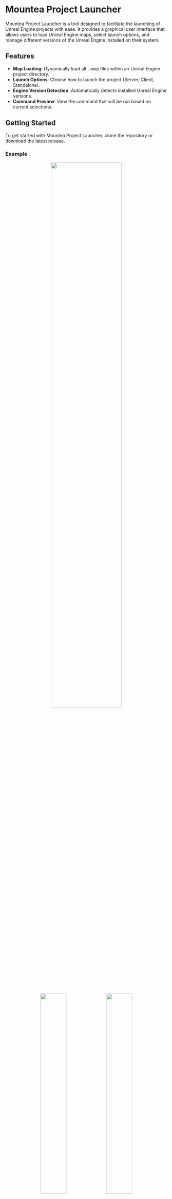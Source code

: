 # Mountea Project Launcher

Mountea Project Launcher is a tool designed to facilitate the launching of Unreal Engine projects with ease. It provides a graphical user interface that allows users to load Unreal Engine maps, select launch options, and manage different versions of the Unreal Engine installed on their system.

## Features

- **Map Loading**: Dynamically load all `.umap` files within an Unreal Engine project directory.
- **Launch Options**: Choose how to launch the project (Server, Client, Standalone).
- **Engine Version Detection**: Automatically detects installed Unreal Engine versions.
- **Command Preview**: View the command that will be run based on current selections.

## Getting Started

To get started with Mountea Project Launcher, clone the repository or download the latest release.

### Example

<p align="center" width="100%">
    <img width="66%" src="https://github.com/Mountea-Framework/MounteaProjectLauncher/assets/37410226/5e0010bb-c5da-44ce-a661-2d27c8cbc33a">
</p>

<p align="center" width="100%">
    <img width="40%" src="https://github.com/Mountea-Framework/MounteaProjectLauncher/assets/37410226/b2dc31af-d406-4d93-a5bd-d68358cfa9ef">
    <img width="40%" src="https://github.com/Mountea-Framework/MounteaProjectLauncher/assets/37410226/9d43b751-f035-47eb-98ac-9587988787b3">
</p>

<p align="center" width="100%">
    <img width="40%" src="https://github.com/Mountea-Framework/MounteaProjectLauncher/assets/37410226/43532fbe-8d52-4ad3-9d5a-bdc1524bf082">
    <img width="40%" src="https://github.com/Mountea-Framework/MounteaProjectLauncher/assets/37410226/694383a6-78e4-48ec-93d3-24c6c6b16caf">
</p>


### Clone

```bash
git clone https://github.com/Mountea-Framework/MounteaProjectLauncher.git
```

## Prerequisites
Before you begin, ensure you have the following installed:

- Python 3.x
- Tkinter for the graphical interface (usually comes with Python)
- PyInstaller to create a standalone executable (optional)

## Usage
Run main.py to open the Mountea Project Launcher (or run release file). Use the interface to load maps from an Unreal Engine project, select your launch options, and manage engine versions.

## Contributing
Contributions to the Mountea Project Launcher are welcome! Feel free to submit pull requests or open issues to improve the tool.

## License
Distributed under the MIT License. See `LICENSE` for more information.

## About Mountea
Mountea is dedicated to providing tools and frameworks to enhance game development workflows. Check out our other projects!

## Support
For support join our Discord community.

